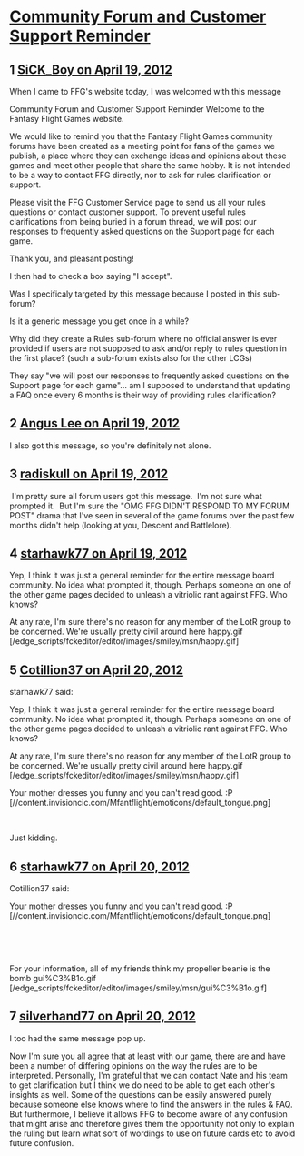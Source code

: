 # [Community Forum and Customer Support Reminder](https://community.fantasyflightgames.com/topic/63349-community-forum-and-customer-support-reminder/)

## 1 [SiCK_Boy on April 19, 2012](https://community.fantasyflightgames.com/topic/63349-community-forum-and-customer-support-reminder/?do=findComment&comment=619820)

When I came to FFG's website today, I was welcomed with this message

Community Forum and Customer Support Reminder
Welcome to the Fantasy Flight Games website.

We would like to remind you that the Fantasy Flight Games community forums have been created as a meeting point for fans of the games we publish, a place where they can exchange ideas and opinions about these games and meet other people that share the same hobby. It is not intended to be a way to contact FFG directly, nor to ask for rules clarification or support.

Please visit the FFG Customer Service page to send us all your rules questions or contact customer support. To prevent useful rules clarifications from being buried in a forum thread, we will post our responses to frequently asked questions on the Support page for each game.

Thank you, and pleasant posting!
 

I then had to check a box saying "I accept".

Was I specificaly targeted by this message because I posted in this sub-forum?

Is it a generic message you get once in a while?

Why did they create a Rules sub-forum where no official answer is ever provided if users are not supposed to ask and/or reply to rules question in the first place? (such a sub-forum exists also for the other LCGs)

They say "we will post our responses to frequently asked questions on the Support page for each game"... am I supposed to understand that updating a FAQ once every 6 months is their way of providing rules clarification?

## 2 [Angus Lee on April 19, 2012](https://community.fantasyflightgames.com/topic/63349-community-forum-and-customer-support-reminder/?do=findComment&comment=619842)

I also got this message, so you're definitely not alone.

## 3 [radiskull on April 19, 2012](https://community.fantasyflightgames.com/topic/63349-community-forum-and-customer-support-reminder/?do=findComment&comment=619870)

 I'm pretty sure all forum users got this message.  I'm not sure what prompted it.  But I'm sure the "OMG FFG DIDN'T RESPOND TO MY FORUM POST" drama that I've seen in several of the game forums over the past few months didn't help (looking at you, Descent and Battlelore).

## 4 [starhawk77 on April 19, 2012](https://community.fantasyflightgames.com/topic/63349-community-forum-and-customer-support-reminder/?do=findComment&comment=619871)

Yep, I think it was just a general reminder for the entire message board community. No idea what prompted it, though. Perhaps someone on one of the other game pages decided to unleash a vitriolic rant against FFG. Who knows?

At any rate, I'm sure there's no reason for any member of the LotR group to be concerned. We're usually pretty civil around here happy.gif [/edge_scripts/fckeditor/editor/images/smiley/msn/happy.gif]

## 5 [Cotillion37 on April 20, 2012](https://community.fantasyflightgames.com/topic/63349-community-forum-and-customer-support-reminder/?do=findComment&comment=619904)

starhawk77 said:

Yep, I think it was just a general reminder for the entire message board community. No idea what prompted it, though. Perhaps someone on one of the other game pages decided to unleash a vitriolic rant against FFG. Who knows?

At any rate, I'm sure there's no reason for any member of the LotR group to be concerned. We're usually pretty civil around here happy.gif [/edge_scripts/fckeditor/editor/images/smiley/msn/happy.gif]



Your mother dresses you funny and you can't read good. :P [//content.invisioncic.com/Mfantflight/emoticons/default_tongue.png]

 

Just kidding.

## 6 [starhawk77 on April 20, 2012](https://community.fantasyflightgames.com/topic/63349-community-forum-and-customer-support-reminder/?do=findComment&comment=619975)

Cotillion37 said:

Your mother dresses you funny and you can't read good. :P [//content.invisioncic.com/Mfantflight/emoticons/default_tongue.png]

 

 

For your information, all of my friends think my propeller beanie is the bomb gui%C3%B1o.gif [/edge_scripts/fckeditor/editor/images/smiley/msn/gui%C3%B1o.gif]

## 7 [silverhand77 on April 20, 2012](https://community.fantasyflightgames.com/topic/63349-community-forum-and-customer-support-reminder/?do=findComment&comment=620324)

I too had the same message pop up.

Now I'm sure you all agree that at least with our game, there are and have been a number of differing opinions on the way the rules are to be interpreted. Personally, I'm grateful that we can contact Nate and his team to get clarification but I think we do need to be able to get each other's insights as well. Some of the questions can be easily answered purely because someone else knows where to find the answers in the rules & FAQ. But furthermore, I believe it allows FFG to become aware of any confusion that might arise and therefore gives them the opportunity not only to explain the ruling but learn what sort of wordings to use on future cards etc to avoid future confusion.

